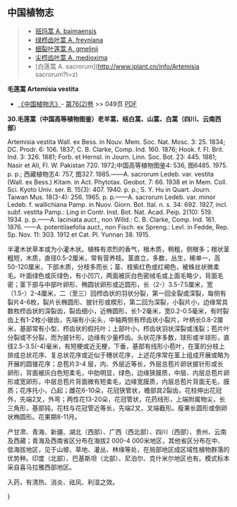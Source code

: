 

## 中国植物志

> * [班玛蒿  A.  baimaensis](Artemisia-baimaensis-班玛蒿.md)
> * [绿栉齿叶蒿  A.  freyniana](Artemisia-freyniana-绿栉齿叶蒿.md)
> * [细裂叶莲蒿  A.  gmelinii](Artemisia-gmelinii-细裂叶莲蒿.md)
> * [尖栉齿叶蒿  A.  medioxima](Artemisia-medioxima-尖栉齿叶蒿.md)
> * [白莲蒿  A.  sacrorum](http://www.iplant.cn/info/Artemisia sacrorum?t=z)

**毛莲蒿 Artemisia vestita**

* [《中国植物志》](http://www.iplant.cn/frps)- [第76(2)卷](http://www.iplant.cn/frps/vol/76(2)) >> 049页 [PDF](http://www.iplant.cn/frps/pdf/76(2)/049.PDF)

**30.毛莲蒿（中国高等植物图鉴）老羊蒿、结白蒿、山蒿、白蒿（四川、云南西部）**

Artemisia vestita Wall. ex Bess. in Nouv. Mem. Soc. Nat. Mosc. 3: 25. 1834; DC. Prodr. 6: 106. 1837; C. B. Clarke, Comp. Ind. 160. 1876; Hook. f. Fl. Brit. Ind. 3: 326. 1881; Forb. et Hernsl. in Journ. Linn. Soc. Bot. 23: 445. 1881; Nasir et Ali, Fl. W. Pakistan 720. 1972;中国高等植物图鉴4: 536, 图6485. 1975. p. p.; 西藏植物志4: 757, 图327. 1985.——A. sacrorum Ledeb. var. vestita (Wall. ex Bess.) Kitam. in Act. Phytotax. Geobot. 7: 66. 1938 et in Mem. Coll. Sci. Kyoto Univ. ser. B. 15(3): 407. 1940. p. p.; S. Y. Hu in Quart. Journ. Taiwan Mus. 18(3-4): 256. 1965. p. p.——A. sacrorum Ledeb. var. minor Ledeb. f. wallichiana Pamp. in Nuov. Giorn. Bot. Ital. n. s. 34: 692. 1927, incl. subf. vestita Pamp.: Ling in Contr. Inst. Bot. Nat. Acad. Peip. 2(10): 519. 1934. p. p.——A. laciniata auct., non Willd.: C. B. Clarke, Comp. Ind. 161. 1876. ——A. potentilaefolia auct., non Fisch. ex Spreng.: Levl. in Fedde, Rep. Sp. Nov. 11: 303. 1912 et Cat. Pl. Yunnan 38. 1915.

半灌木状草本或为小灌木状。植株有浓烈的香气，根木质，稍粗，侧根多；根状茎粗短，木质，直径0.5-2厘米，常有营养枝。茎直立，多数，丛生，稀单一，高50-120厘米，下部木质，分枝多而长；茎、枝紫红色或红褐色，被蛛丝状微柔毛。叶面绿色或灰绿色，有小凹穴，两面被灰白色密绒毛或上面毛略少，背面毛密；茎下部与中部叶卵形、椭圆状卵形或近圆形，长（2-）3.5-7.5厘米，宽（1.5-）2-4厘米，二（至三）回栉齿状的羽状分裂，第一回全裂或深裂，每侧有裂片4-6枚，裂片长椭圆形、披针形或楔形，第二回为深裂，小裂片小，边缘常具数枚栉齿状的深裂齿，裂齿细小，近椭圆形，长1-2毫米，宽0.2-0.5毫米，有时裂齿上有1-2枚小锯齿，先端有小尖头，中轴两侧有栉齿状小裂片，叶柄长0.8-2厘米，基部常有小型、栉齿状的假托叶；上部叶小，栉齿状羽状深裂或浅裂；苞片叶分裂或不分裂，而为披针形，边缘有少量栉齿。头状花序多数，球形或半球形，直径2.5-3.5(-4)毫米，有短梗或近无梗，下垂，基部有线形小苞叶，在茎的分枝上排成总状花序、复总状花序或近似于穗状花序，上述花序常在茎上组成开展或略为开展的圆锥花序；总苞片3-4 层，内、外层近等长，外层总苞片卵状披针形或长卵形，背面被灰白色短柔毛，中肋明显，绿色，边缘狭膜质，中层、内层总苞片卵形或宽卵形，中层总苞片背面微有短柔毛，边缘宽膜质，内层总苞片背面无毛，膜质；花序托小，凸起；雌花6-10朵，花冠狭管状，檐部具2裂齿，花柱伸出花冠外，先端2叉，外弯；两性花13-20朵，花冠管状，花药线形，上端附属物尖，长三角形，基部钝，花柱与花冠管近等长，先端2叉，叉端截形。瘦果长圆形或倒卵状椭圆形。花果期8-11月。

产甘肃、青海、新疆、湖北（西部）、广西（西北部）、四川（西部）、贵州、云南及西藏；青海及西南省区分布在海拔2 000-4 000米地区，其他省区分布在中、低海拔地区，见于山坡、草地、灌丛、林缘等处，在局部地区成区域性植物群落的优势种。印度（北部）、巴基斯坦（北部）、尼泊尔、克什米尔地区也有。模式标本采自喜马拉雅西部地区。

入药，有清热、消炎、祛风、利湿之效。

}
